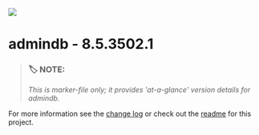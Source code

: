 ![](https://assets.overachiever.net/s4/images/s4_main_logo.png)

# admindb - 8.5.3502.1

> ### :label: **NOTE:** 
> *This is marker-file only; it provides 'at-a-glance' version details for admindb.* 

For more information see the [change log](/changelog.md) or check out the [readme](/readme.md) for this project.